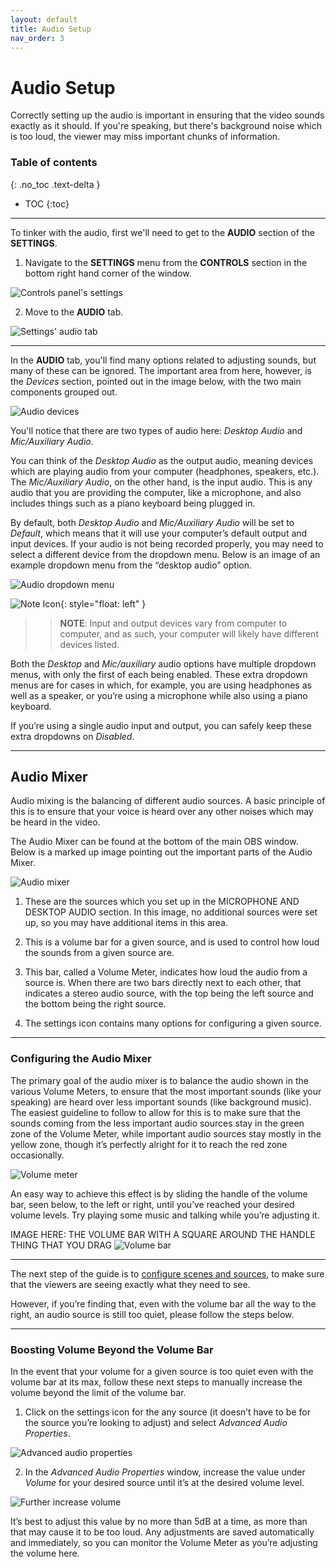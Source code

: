 ```yaml
---
layout: default
title: Audio Setup
nav_order: 3
---
```


# Audio Setup
Correctly setting up the audio is important in ensuring that the video sounds exactly as it should. If you're speaking, but there's background noise which is too loud, the viewer may miss important chunks of information.

### Table of contents
{: .no_toc .text-delta }
* TOC
{:toc}

---
To tinker with the audio, first we'll need to get to the **AUDIO** section of the **SETTINGS**.

1. Navigate to the **SETTINGS** menu from the **CONTROLS** section in the bottom right hand corner of the window.

![Controls panel's settings](https://github.com/alsash110/comm-2216-obs/blob/gh-pages/assets/images/audio-controls-settings.png?raw=true "Control panel's settings button")

2. Move to the **AUDIO** tab.

![Settings' audio tab](https://github.com/alsash110/comm-2216-obs/blob/gh-pages/assets/images/audio-audio-tab.png?raw=true "Settings' audio tab")

---
In the **AUDIO** tab, you'll find many options related to adjusting sounds, but many of these can be ignored. The important area from here, however, is the *Devices* section, pointed out in the image below, with the two main components grouped out.

![Audio devices](https://github.com/alsash110/comm-2216-obs/blob/gh-pages/assets/images/audio-devices-area.png?raw=true "Audio devices")

You'll notice that there are two types of audio here: *Desktop Audio* and *Mic/Auxiliary Audio*.

You can think of the *Desktop Audio* as the output audio, meaning devices which are playing audio from your computer (headphones, speakers, etc.). The *Mic/Auxiliary Audio*, on the other hand, is the input audio. This is any audio that you are providing the computer, like a microphone, and also includes things such as a piano keyboard being plugged in.

By default, both *Desktop Audio* and *Mic/Auxiliary Audio* will be set to *Default*, which means that it will use your computer’s default output and input devices. If your audio is not being recorded properly, you may need to select a different device from the dropdown menu. Below is an image of an example dropdown menu from the “desktop audio” option.

![Audio dropdown menu](https://github.com/alsash110/comm-2216-obs/blob/gh-pages/assets/images/audio-desktop-audio-dropdown.png?raw=true "Audio dropdown menu")

![Note Icon](https://github.com/alsash110/comm-2216-obs/blob/gh-pages/assets/images/note-icon.png?raw=true "note tab"){: style="float: left" }
>>**NOTE**: Input and output devices vary from computer to computer, and as such, your computer will likely have different devices listed.

Both the *Desktop* and *Mic/auxiliary* audio options have multiple dropdown menus, with only the first of each being enabled. These extra dropdown menus are for cases in which, for example, you are using headphones as well as a speaker, or you’re using a microphone while also using a piano keyboard.

If you’re using a single audio input and output, you can safely keep these extra dropdowns on *Disabled*.

---
## Audio Mixer

Audio mixing is the balancing of different audio sources. A basic principle of this is to ensure that your voice is heard over any other noises which may be heard in the video.

The Audio Mixer can be found at the bottom of the main OBS window. Below is a marked up image pointing out the important parts of the Audio Mixer.

![Audio mixer](https://github.com/alsash110/comm-2216-obs/blob/gh-pages/assets/images/audio-audio-mixer.png?raw=true "Audio mixer")

1. These are the sources which you set up in the MICROPHONE AND DESKTOP AUDIO section. In this image, no additional sources were set up, so you may have additional items in this area.

2. This is a volume bar for a given source, and is used to control how loud the sounds from a given source are.

3. This bar, called a Volume Meter, indicates how loud the audio from a source is. When there are two bars directly next to each other, that indicates a stereo audio source, with the top being the left source and the bottom being the right source.

4. The settings icon contains many options for configuring a given source.

---
### Configuring the Audio Mixer


The primary goal of the audio mixer is to balance the audio shown in the various Volume Meters, to ensure that the most important sounds (like your speaking) are heard over less important sounds (like background music).
The easiest guideline to follow to allow for this is to make sure that the sounds coming from the less important audio sources stay in the green zone of the Volume Meter, while important audio sources stay mostly in the yellow zone, though it’s perfectly alright for it to reach the red zone occasionally.

![Volume meter](https://github.com/alsash110/comm-2216-obs/blob/gh-pages/assets/images/audio-volume-meter.png?raw=true "Volume meter")

An easy way to achieve this effect is by sliding the handle of the volume bar, seen below, to the left or right, until you’ve reached your desired volume levels. Try playing some music and talking while you’re adjusting it.

IMAGE HERE: THE VOLUME BAR WITH A SQUARE AROUND THE HANDLE THING THAT YOU DRAG
![Volume bar](https://github.com/alsash110/comm-2216-obs/blob/gh-pages/assets/images/audio-volume-bar-handle.png?raw=true "Volume bar")

---

The next step of the guide is to [configure scenes and sources](scenessources.md), to make sure that the viewers are seeing exactly what they need to see.

However, if you’re finding that, even with the volume bar all the way to the right, an audio source is still too quiet, please follow the steps below.

---

### Boosting Volume Beyond the Volume Bar

In the event that your volume for a given source is too quiet even with the volume bar at its max, follow these next steps to manually increase the volume beyond the limit of the volume bar.

1. Click on the settings icon for the any source (it doesn’t have to be for the source you’re looking to adjust) and select *Advanced Audio Properties*.

![Advanced audio properties](https://github.com/alsash110/comm-2216-obs/blob/gh-pages/assets/images/audio_advanced_audio_properties.png?raw=true "Advanced audio properties")

2. In the *Advanced Audio Properties* window, increase the value under *Volume* for your desired source until it’s at the desired volume level.

![Further increase volume](https://github.com/alsash110/comm-2216-obs/blob/gh-pages/assets/images/audio_advanced_audio_volume.png?raw=true "Further increase volume")

It’s best to adjust this value by no more than 5dB at a time, as more than that may cause it to be too loud. Any adjustments are saved automatically and immediately, so you can monitor the Volume Meter as you’re adjusting the volume here.
